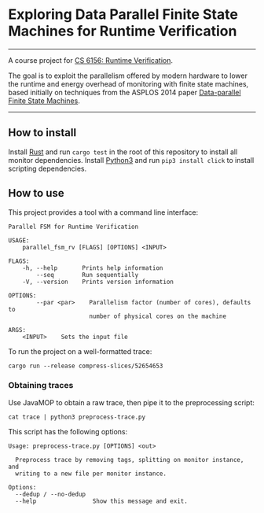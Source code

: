 # Exploring Data Parallel Finite State Machines for Runtime Verification
---

A course project for [CS 6156: Runtime Verification][rv].

The goal is to exploit the parallelism offered by modern hardware to lower
the runtime and energy overhead of monitoring with finite state machines, based
initially on techniques from the ASPLOS 2014 paper [Data-parallel Finite State
Machines][dfsms].

---
## How to install

Install [Rust][] and run `cargo test` in the root of this repository to install
all monitor dependencies. Install [Python3][] and run `pip3 install click` to install
scripting dependencies.

## How to use

This project provides a tool with a command line interface:
```
Parallel FSM for Runtime Verification

USAGE:
    parallel_fsm_rv [FLAGS] [OPTIONS] <INPUT>

FLAGS:
    -h, --help       Prints help information
        --seq        Run sequentially
    -V, --version    Prints version information

OPTIONS:
        --par <par>    Parallelism factor (number of cores), defaults to
                       number of physical cores on the machine

ARGS:
    <INPUT>    Sets the input file
```

To run the project on a well-formatted trace:
```
cargo run --release compress-slices/52654653
```

### Obtaining traces

Use JavaMOP to obtain a raw trace, then pipe it to the preprocessing script:
```
cat trace | python3 preprocess-trace.py
```

This script has the following options:
```
Usage: preprocess-trace.py [OPTIONS] <out>

  Preprocess trace by removing tags, splitting on monitor instance, and
  writing to a new file per monitor instance.

Options:
  --dedup / --no-dedup
  --help                Show this message and exit.
```

[rv]: https://courses.cs.cornell.edu/courses/cs6156/2020fa/
[dfsms]: https://dl.acm.org/doi/10.1145/2541940.2541988
[rust]: https://www.rust-lang.org/learn/get-started
[python3]: https://www.python.org/download/releases/3.0/